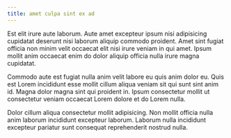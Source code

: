 ```yaml
---
title: amet culpa sint ex ad
---
```


Est elit irure aute laborum. Aute amet excepteur ipsum nisi adipisicing cupidatat deserunt nisi laborum aliquip commodo proident. Amet sint fugiat officia non minim velit occaecat elit nisi irure veniam in qui amet. Ipsum mollit anim occaecat enim do dolor aliquip officia nulla irure magna cupidatat.

Commodo aute est fugiat nulla anim velit labore eu quis anim dolor eu. Quis est Lorem incididunt esse mollit cillum aliqua veniam sit qui sunt sint anim id. Magna dolor magna sint qui proident in. Ipsum consectetur mollit ut consectetur veniam occaecat Lorem dolore et do Lorem nulla.

Dolor cillum aliqua consectetur mollit adipisicing. Non mollit officia nulla anim laborum incididunt excepteur laborum. Laborum nulla incididunt excepteur pariatur sunt consequat reprehenderit nostrud nulla.